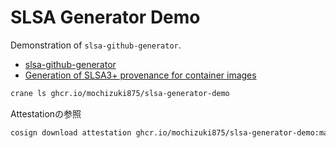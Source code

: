 # SLSA Generator Demo
Demonstration of `slsa-github-generator`.

- [slsa-github-generator](https://github.com/slsa-framework/slsa-github-generator)
- [Generation of SLSA3+ provenance for container images](https://github.com/slsa-framework/slsa-github-generator/blob/main/internal/builders/container/README.md)



```bash
crane ls ghcr.io/mochizuki875/slsa-generator-demo
```


Attestationの参照
```bash
cosign download attestation ghcr.io/mochizuki875/slsa-generator-demo:main | jq -r '.payload' | base64 -d | jq . 
```